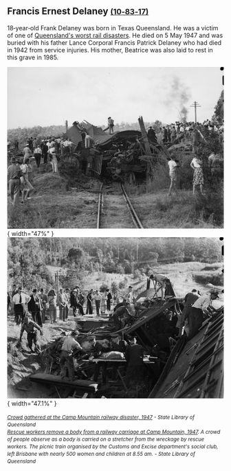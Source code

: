 ## Francis Ernest Delaney <small>[(10‑83‑17)](https://brisbane.discovereverafter.com/profile/31835778 "Go to Memorial Information" )</small>

18‑year‑old Frank Delaney was born in Texas Queensland. He was a victim of one of [Queensland's worst rail disasters](https://trove.nla.gov.au/newspaper/article/56780805). He died on 5 May 1947 and was buried with his father Lance Corporal Francis Patrick Delaney who had died in 1942 from service injuries. His mother, Beatrice was also laid to rest in this grave in 1985.


![Crowd gathered at the Camp Mountain railway disaster, 1947](../assets/camp-hill-crash-2.jpg){ width="47%" }  ![Rescue workers remove a body from a railway carriage at Camp Mountain, 1947](../assets/camp-hill-crash-1.jpg){ width="47.1%" } 

*<small>[Crowd gathered at the Camp Mountain railway disaster, 1947](http://onesearch.slq.qld.gov.au/permalink/f/1upgmng/slq_alma21218120630002061) - State Library of Queensland </small>*  <br>
*<small>[Rescue workers remove a body from a railway carriage at Camp Mountain, 1947](http://onesearch.slq.qld.gov.au/permalink/f/1upgmng/slq_alma21218105740002061). A crowd of people observe as a body is carried on a stretcher from the wreckage by rescue workers. The picnic train organised by the Customs and Excise department's social club, left Brisbane with nearly 500 women and children at 8.55 am. - State Library of Queensland </small>* 
